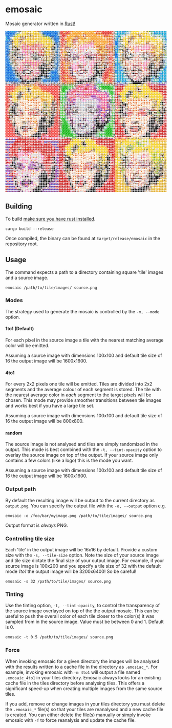 # emosaic

Mosaic generator written in [Rust!](https://www.rust-lang.org/)

![](example/warhol.png?raw=true)

## Building

To build [make sure you have rust installed](https://www.rust-lang.org/tools/install).

```
cargo build --release
```

Once compiled, the binary can be found at `target/release/emosaic` in the repository root.

## Usage

The command expects a path to a directory containing square 'tile' images and a source image.

```
emosaic /path/to/tile/images/ source.png
```

### Modes

The strategy used to generate the mosaic is controlled by the `-m, --mode` option.

#### 1to1 (Default)

For each pixel in the source image a tile with the nearest matching average color will be emitted.

Assuming a source image with dimensions 100x100 and default tile size of 16 the output image will be 1600x1600.

#### 4to1

For every 2x2 pixels one tile will be emitted. Tiles are divided into 2x2 segments and the average colour of each segment is stored. The tile with the nearest average color in _each_ segment to the target pixels will be chosen. This mode may provide smoother transitions between tile images and works best if you have a large tile set.

Assuming a source image with dimensions 100x100 and default tile size of 16 the output image will be 800x800.

#### random

The source image is not analysed and tiles are simply randomized in the output. This mode is best combined with the `-t, --tint-opacity` option to overlay the source image on top of the output. If your source image only contains a few colors (like a logo) this is the mode you want.

Assuming a source image with dimensions 100x100 and default tile size of 16 the output image will be 1600x1600.

### Output path

By default the resulting image will be output to the current directory as `output.png`. You can specify the output file with the `-o, --output` option e.g.

```
emosaic -o /foo/bar/myimage.png /path/to/tile/images/ source.png
```

Output format is _always_ PNG.

### Controlling tile size

Each 'tile' in the output image will be 16x16 by default. Provide a custom size with the `-s, --tile-size` option. Note the size of your source image and tile size dictate the final size of your output image. For example, if your source image is 100x200 and you specify a tile size of 32 with the default mode _1to1_ the output image will be 3200x6400! So be careful!

```
emosaic -s 32 /path/to/tile/images/ source.png
```

### Tinting

Use the tinting option, `-t, --tint-opacity`, to control the transparency of the source image overlayed on top of the the output mosaic. This can be useful to push the overall color of each tile closer to the color(s) it was sampled from in the source image. Value must be between 0 and 1. Default is 0.

```
emosaic -t 0.5 /path/to/tile/images/ source.png
```

### Force

When invoking emosaic for a given directory the images will be analysed with the results written to a cache file in the directory as `.emosiac_*`. For example, invoking emosaic with `-m 4to1` will output a file named `.emosaic_4to1` in your tiles directory. Emosaic always looks for an existing cache file in the tiles directory before analysing tiles. This offers a significant speed-up when creating multiple images from the same source tiles.

If you add, remove or change images in your tiles directory you must delete the `.emosaic_*` file(s) so that your tiles are reanalysed and a new cache file is created. You can either delete the file(s) manually or simply invoke emosaic with `-f` to force reanalysis and update the cache file.